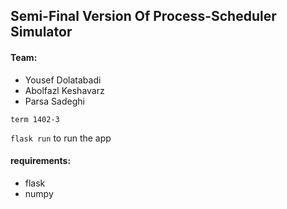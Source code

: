 ## Semi-Final Version Of Process-Scheduler Simulator

#### Team:
- Yousef Dolatabadi
- Abolfazl Keshavarz
- Parsa Sadeghi

`term 1402-3`

`flask run` to run the app

#### requirements:
- flask
- numpy
